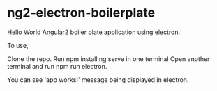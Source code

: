 # ng2-electron-boilerplate
Hello World Angular2 boiler plate application using electron.


To use,

Clone the repo.
Run npm install
ng serve in one terminal
Open another terminal and run npm run electron.

You can see 'app works!' message being displayed in electron.
